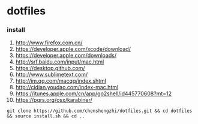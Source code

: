 # dotfiles

### install

1. http://www.firefox.com.cn/
1. https://developer.apple.com/xcode/download/
1. https://developer.apple.com/downloads/
2. http://srf.baidu.com/input/mac.html
2. https://desktop.github.com/
3. http://www.sublimetext.com/
4. http://im.qq.com/macqq/index.shtml
6. http://cidian.youdao.com/index-mac.html
7. https://itunes.apple.com/cn/app/go2shell/id445770608?mt=12
8. https://pqrs.org/osx/karabiner/ 

```
git clone https://github.com/chenshengzhi/dotfiles.git && cd dotfiles && source install.sh && cd ..
```
